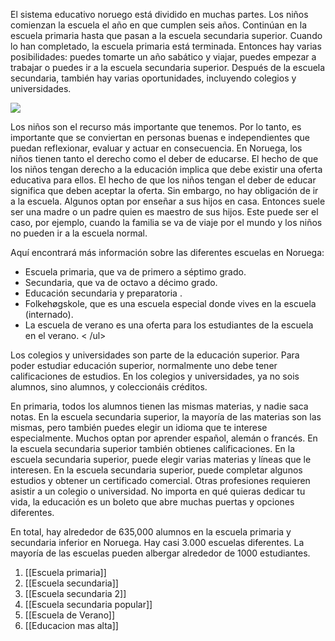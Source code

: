 El sistema educativo noruego está dividido en muchas partes. Los niños comienzan la escuela el año en que cumplen seis años. Continúan en la escuela primaria hasta que pasan a la escuela secundaria superior. Cuando lo han completado, la escuela primaria está terminada. Entonces hay varias posibilidades: puedes tomarte un año sabático y viajar, puedes empezar a trabajar o puedes ir a la escuela secundaria superior. Después de la escuela secundaria, también hay varias oportunidades, incluyendo colegios y universidades.

![](https://cdn.kursoria.no/pensum/chapters/-_q8dkf5.jpg)

Los niños son el recurso más importante que tenemos. Por lo tanto, es importante que se conviertan en personas buenas e independientes que puedan reflexionar, evaluar y actuar en consecuencia. En Noruega, los niños tienen tanto el derecho como el deber de educarse. El hecho de que los niños tengan derecho a la educación implica que debe existir una oferta educativa para ellos. El hecho de que los niños tengan el deber de educar significa que deben aceptar la oferta. Sin embargo, no hay obligación de ir a la escuela. Algunos optan por enseñar a sus hijos en casa. Entonces suele ser una madre o un padre quien es maestro de sus hijos. Este puede ser el caso, por ejemplo, cuando la familia se va de viaje por el mundo y los niños no pueden ir a la escuela normal.

Aquí encontrará más información sobre las diferentes escuelas en Noruega:

-   Escuela primaria, que va de primero a séptimo grado.
-   Secundaria, que va de octavo a décimo grado.
-   Educación secundaria y preparatoria .
-   Folkehøgskole, que es una escuela especial donde vives en la escuela (internado).
-   La escuela de verano es una oferta para los estudiantes de la escuela en el verano.
< /ul>

Los colegios y universidades son parte de la educación superior. Para poder estudiar educación superior, normalmente uno debe tener calificaciones de estudios. En los colegios y universidades, ya no sois alumnos, sino alumnos, y coleccionáis créditos.

En primaria, todos los alumnos tienen las mismas materias, y nadie saca notas. En la escuela secundaria superior, la mayoría de las materias son las mismas, pero también puedes elegir un idioma que te interese especialmente. Muchos optan por aprender español, alemán o francés. En la escuela secundaria superior también obtienes calificaciones. En la escuela secundaria superior, puede elegir varias materias y líneas que le interesen. En la escuela secundaria superior, puede completar algunos estudios y obtener un certificado comercial. Otras profesiones requieren asistir a un colegio o universidad. No importa en qué quieras dedicar tu vida, la educación es un boleto que abre muchas puertas y opciones diferentes.

En total, hay alrededor de 635,000 alumnos en la escuela primaria y secundaria inferior en Noruega. Hay casi 3.000 escuelas diferentes. La mayoría de las escuelas pueden albergar alrededor de 1000 estudiantes.

1.  [[Escuela primaria]]
2.  [[Escuela secundaria]]
3. [[Escuela secundaria 2]]
4. [[Escuela secundaria popular]]
5. [[Escuela de Verano]]
6. [[Educacion mas alta]]
